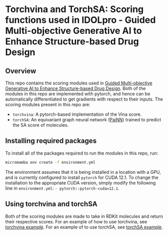 # Torchvina and TorchSA: Scoring functions used in IDOLpro - Guided Multi-objective Generative AI to Enhance Structure-based Drug Design

## Overview
This repo contains the scoring modules used in [Guided Multi-objective Generative AI to Enhance Structure-based Drug Design](https://arxiv.org/abs/2405.11785). Both of the modules in this repo are implemented with pytorch, and hence can be automatically differentiated to get gradients with respect to their inputs. The scoring modules present in this repo are:
* `torchvina`: A pytorch-based implementation of the Vina score.
* `torchSA`: An equivariant graph neural network ([PaiNN](https://proceedings.mlr.press/v139/schutt21a/schutt21a.pdf)) trained to predict the SA score of molecules.

## Installing required packages
To install all of the packages required to run the modules in this repo, run:
```bash
micromamba env create -f environment.yml
```
The environment assumes that it is being installed in a location with a GPU, and is currently configured to install `pytorch` for CUDA 12.1. To change the installation to the appropriate CUDA version, simply modify the following line in `environment.yml`: `- pytorch::pytorch-cuda=12.1`.

## Using torchvina and torchSA
Both of the scoring modules are made to take in RDKit molecules and return their respective scores. For an example of how to use torchvina, see [torchvina example](torchvina_example.ipynb). For an example of to use torchSA, see [torchSA example](torchsa_example.ipynb).
